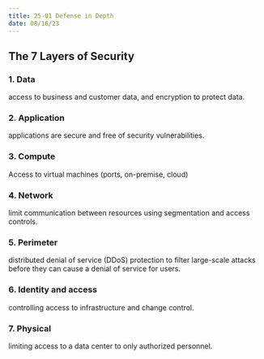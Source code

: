 ```yaml
---
title: 25-01 Defense in Depth
date: 08/16/23
---
```


## The 7 Layers of Security

### 1. Data

access to business and customer data, and encryption to protect data.

### 2. Application 

applications are secure and free of security vulnerabilities.

### 3. Compute

Access to virtual machines (ports, on-premise, cloud)

### 4. Network

limit communication between resources using segmentation and access controls.

### 5. Perimeter

distributed denial of service (DDoS) protection to filter large-scale attacks before they can cause a denial of service for users.

### 6. Identity and access

controlling access to infrastructure and change control.

### 7. Physical

limiting access to a data center to only authorized personnel.
